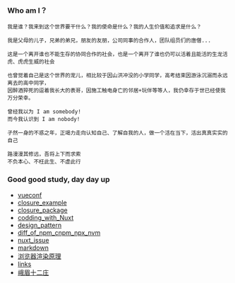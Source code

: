 ### Who am I？
```
我是谁？我来到这个世界要干什么？我的使命是什么？我的人生价值和追求是什么？

我是父母的儿子，兄弟的弟兄，朋友的友朋，公司同事的合作人，团队组员们的唐僧...

这是一个离开谁也不能生存的协同合作的社会，也是一个离开了谁也仍可以活着且能活的生龙活虎、虎虎生威的社会

也曾觉着自己是这个世界的宠儿，相比较于因山洪冲没的小学同学，高考结束因游泳沉溺而永远离去的高中同学，
因醉酒猝死的逗着我长大的表哥，因施工触电身亡的邻居+玩伴等等人，我仍幸存于世已经使我万分荣幸。

曾经我以为 I am somebody!
而今我认识到 I am nobody!

孑然一身的不惑之年，正竭力走向认知自己、了解自我的人，做一个活在当下，活出真真实实的自己

路漫漫其修远，吾将上下而求索
不负本心、不枉此生、不虚此行

```






### Good good study, day day up
* [vueconf](./vueconf.md)
* [closure_example](./closure_example.md)
* [closure_package](./closure_package.md)
* [codding_with_Nuxt](./codding_with_Nuxt.md)
* [design_pattern](./design_pattern.md)
* [diff_of_npm_cnpm_npx_nvm](./diff_of_npm_cnpm_npx_nvm.md)
* [nuxt_issue](./nuxt_issue.md)
* [markdown](./markdown.md)
* [浏览器渲染原理](./浏览器渲染原理.md)
* [links](./links.md)
* [峨眉十二庄](./emei/emei12forms.md)